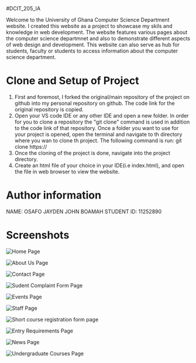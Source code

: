 #DCIT_205_IA

Welcome to the University of Ghana Computer Science Department website. I created this website as a project to showcase my skils and knowledge in web development. The website features various pages about the computer science departmnet and also to demonstrate different aspects of web design and development. 
This website can also serve as hub for students, faculty or students to access information about the computer science department.

# Clone and Setup of Project
1. First and foremost, I forked the original/main repository of the project on github into my personal repository on github. The code link for the original repository is copied.
2. Open your VS code IDE or any other IDE and open a new folder. In order for you to clone a repository the "git clone" command is used in addition to the code link of that repository. Once a folder you want to use for your project is opened, open the terminal and navigate to th directory where you wan to clone th project. The following command is run:
git clone https://
3. Once the cloning of the project is done, navigate into the project directory.
4. Create an html file of your choice in your IDE(i.e index.html), and open the file in web browser to view the website.

# Author information
NAME: OSAFO JAYDEN JOHN BOAMAH
STUDENT ID: 11252890

# Screenshots
![Home Page](<Screenshots/Web capture_23-11-2023_201413_127.0.0.1.jpeg>)

![About Us Page](<Screenshots/Web capture_25-11-2023_101459_127.0.0.1.jpeg>)

![Contact Page](<Screenshots/Web capture_23-11-2023_20229_127.0.0.1.jpeg>)

![Sudent Complaint Form Page](<Screenshots/Web capture_23-11-2023_20255_127.0.0.1.jpeg>)

![Events Page](<Screenshots/Web capture_23-11-2023_202335_127.0.0.1.jpeg>)

![Staff Page](<Screenshots/Web capture_23-11-2023_202237_127.0.0.1.jpeg>)

![Short course registration form page](<Screenshots/Web capture_23-11-2023_202358_127.0.0.1.jpeg>)

![Entry Requirements Page](<Screenshots/Web capture_25-11-2023_105419_127.0.0.1.jpeg>)

![News Page](<Screenshots/Web capture_25-11-2023_10548_127.0.0.1.jpeg>)

![Undergraduate Courses Page](<Screenshots/Web capture_25-11-2023_105657_127.0.0.1.jpeg>)